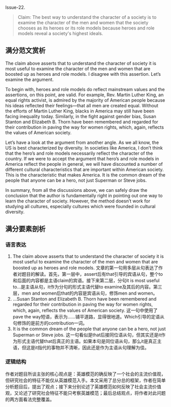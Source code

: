 Issue-22.

> Claim: The best way to understand the character of a society is to examine the character of the men and women that the society chooses as its heroes or its role models because heroes and role models reveal a society's highest ideals.

## 满分范文赏析

The claim above asserts that to understand the character of society it is most useful to examine the character of the men and women that are boosted up as heroes and role models. I disagree with this assertion. Let’s examine the argument.

To begin with, heroes and role models do reflect mainstream values and the assertions, on this point, are valid. For example, Rev. Martin Luther King, an equal rights activist, is admired by the majority of American people because his ideas reflected their feelings—that all men are created equal. Without the efforts of Martin Luther King, blacks in America may still have been facing inequality today. Similarly, in the fight against gender bias, Susan Stanton and Elizabeth B. Thorn have been remembered and regarded for their contribution in paving the way for women rights, which, again, reflects the values of American society.

Let’s have a look at the argument from another angle. As we all know, the US is best characterized by diversity. In societies like America, I don’t think that the hero’s and role models necessarily reflect the character of the country. If we were to accept the argument that hero’s and role models in America reflect the people in general, we will have discounted a number of different cultural characteristics that are important within American society. This is the characteristic that makes America. It is the common dream of the people that anyone can be a hero, not just Superman or Steve jobs.

In summary, from all the discussions above, we can safely draw the conclusion that the author is fundamentally right in pointing out one way to learn the character of society. However, the method doesn’t work for studying all cultures, especially cultures which were founded in cultural diversity.

## 满分要素剖析

### 语言表达

1. The claim above asserts that to understand the character of society it is most useful to examine the character of the men and women that are boosted up as heroes and role models. 文章的第一句用多层从句表达了作者对题目的解读。首先，第一层中，assert后有that引导的宾语从句，整个to和后面的内容都是主语claim的宾语。接下来第二层，分句it is most useful to…是主语从句，it作为分句的形式主语代替to examine及其后的内容。第三层，men and women后that的内容是宾语从句，修饰men and women。
2. …Susan Stanton and Elizabeth B. Thorn have been remembered and regarded for their contribution in paving the way for women rights, which, again, reflects the values of American society. 这一句中使用了pave the way短语，表示为……铺平道路，显得很地道。Which引导的定语从句修饰的是前方的contribution一词。
3. It is the common dream of the people that anyone can be a hero, not just Superman or Steve jobs. 这一句看似是that后接同位语从句，但其实还是it作为形式主语代替that后真正的主语。如果本句是同位语从句，那么it是真正主语，但这是it指代的事物并不清晰，因此还是作为主语从句理解为佳。

### 逻辑结构

作者对题目所谈主张的核心观点是：英雄模范的确反映了一个社会的主流价值观，但研究社会的特征不能仅从英雄模范入手。本文采用了总分总的框架，作者在简单分析题目后，提出了观点；接下来分别论述了英雄模范如何反映了社会主流价值观，又论述了研究社会特征不能只考察英雄模范；最后总结观点，将作者对此问题的两方面看法完整覆盖。